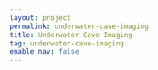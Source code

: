 ```yaml
---
layout: project
permalink: underwater-cave-imaging
title: Underwater Cave Imaging
tag: underwater-cave-imaging
enable_nav: false
---
```

    